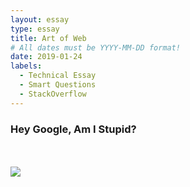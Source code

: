 ```yaml
---
layout: essay
type: essay
title: Art of Web
# All dates must be YYYY-MM-DD format!
date: 2019-01-24
labels:
  - Technical Essay
  - Smart Questions
  - StackOverflow
---
```


<h3>Hey Google, Am I Stupid?</h3>
<br>
<br>
<image src ="/images/googleHome.jpg">
<br>
